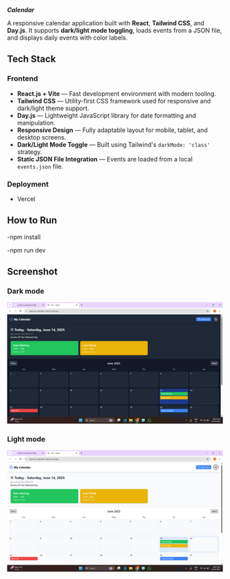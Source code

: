 ***************Calendar***************


A responsive calendar application built with **React**, **Tailwind CSS**, and **Day.js**. It supports **dark/light mode toggling**, loads events from a JSON file, and displays daily events with color labels.


##  Tech Stack

###  Frontend

- **React.js + Vite** — Fast development environment with modern tooling.
- **Tailwind CSS** — Utility-first CSS framework used for responsive and dark/light theme support.
- **Day.js** — Lightweight JavaScript library for date formatting and manipulation.
- **Responsive Design** — Fully adaptable layout for mobile, tablet, and desktop screens.
- **Dark/Light Mode Toggle** — Built using Tailwind's `darkMode: 'class'` strategy.
- **Static JSON File Integration** — Events are loaded from a local `events.json` file.



### Deployment
- Vercel 

## How to Run 

-npm install 

-npm run dev 


## Screenshot

###  Dark mode

![Calendar in dark mode](public/Darkmode.png)

### Light mode 

![Calendar in Light mode](public/Lightmode.png)

